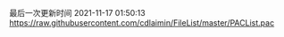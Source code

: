 最后一次更新时间 2021-11-17 01:50:13
https://raw.githubusercontent.com/cdlaimin/FileList/master/PACList.pac

